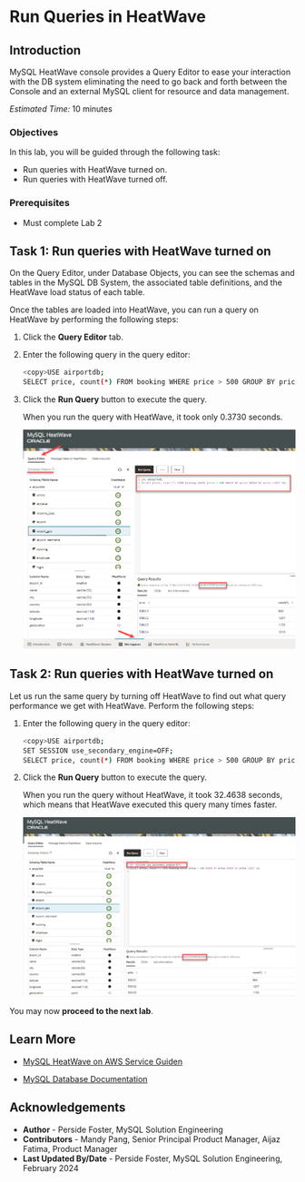 # Run Queries in HeatWave

## Introduction

MySQL HeatWave console provides a Query Editor to ease your interaction with the DB system eliminating the need to go back and forth between the Console and an external MySQL client for resource and data management.

_Estimated Time:_ 10 minutes

### Objectives

In this lab, you will be guided through the following task:

- Run queries with  HeatWave turned on.
- Run queries with  HeatWave turned off.

### Prerequisites

- Must complete Lab 2

## Task 1: Run queries with HeatWave turned on

On the Query Editor, under Database Objects, you can see the schemas and tables in the MySQL DB System, the associated table definitions, and the HeatWave load status of each table.

Once the tables are loaded into HeatWave, you can run a query on HeatWave by performing the following steps:

1. Click the **Query Editor** tab.
2. Enter the following query in the query editor:

    ```bash
    <copy>USE airportdb;
    SELECT price, count(*) FROM booking WHERE price > 500 GROUP BY price ORDER BY price LIMIT 10;</copy> 
    ```

3. Click the **Run Query** button to execute the query.

    When you run the query with HeatWave, it took only 0.3730 seconds.

    ![workspace query hetwave on](./images/workspace-query-heatwave-on.png "workspace query hetwave on")

## Task 2: Run queries with HeatWave turned on

Let us run the same query by turning off HeatWave to find out what query performance we get with HeatWave. Perform the following steps:

1. Enter the following query in the query editor:

    ```bash
    <copy>USE airportdb; 
    SET SESSION use_secondary_engine=OFF; 
    SELECT price, count(*) FROM booking WHERE price > 500 GROUP BY price ORDER BY price LIMIT 10;</copy> 
    ```

2. Click the **Run Query** button to execute the query.

    When you run the query without HeatWave, it took 32.4638 seconds, which means that HeatWave executed this query many times faster.

    ![workspace query hetwave on](./images/workspace-query-heatwave-off.png "workspace query hetwave on")

You may now **proceed to the next lab**.

## Learn More

- [MySQL HeatWave on AWS Service Guiden](https://dev.mysql.com/doc/heatwave-aws/en/)

- [MySQL Database Documentation](https://dev.mysql.com/)

## Acknowledgements

- **Author** - Perside Foster, MySQL Solution Engineering
- **Contributors** - Mandy Pang, Senior Principal Product Manager, Aijaz Fatima, Product Manager
- **Last Updated By/Date** - Perside Foster, MySQL Solution Engineering, February 2024
